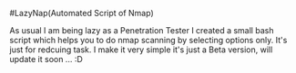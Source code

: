 #LazyNap(Automated Script of Nmap)

As usual I am being lazy as a Penetration Tester I created a small bash script which helps you to do nmap scanning by selecting options only.
It's just for redcuing task. I make it very simple it's just a Beta version, will update it soon ... :D

